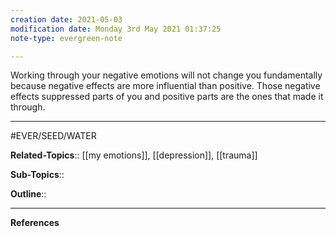 ```yaml
---
creation date: 2021-05-03
modification date: Monday 3rd May 2021 01:37:25
note-type: evergreen-note

---
```


Working through your negative emotions will not change you fundamentally because negative effects are more influential than positive. Those negative effects suppressed parts of you and positive parts are the ones that made it through.

---

#EVER/SEED/WATER  

**Related-Topics**:: [[my emotions]], [[depression]], [[trauma]]
	
**Sub-Topics**::
	
**Outline**::

--- 
**References**